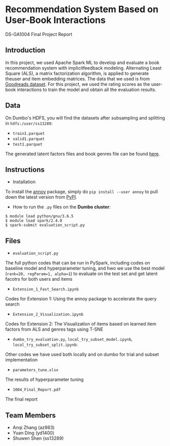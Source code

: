 # Recommendation System Based on User-Book Interactions
DS-GA1004 Final Project Report

## Introduction
In this project, we used Apache Spark ML to develop and evaluate a book recommendation system with implicitfeedback modeling. Alternating Least Square (ALS), a matrix factorization algorithm, is applied to generate theuser and item embedding matrices.  The data that we used is from [Goodreads dataset](https://sites.google.com/eng.ucsd.edu/ucsdbookgraph/home). For this project, we used the rating scores as the user-book interactions to train the model and obtain all the evaluation results.

## Data
On Dumbo's HDFS, you will find the datasets after subsampling and splitting in `hdfs:/user/ss13289`:
* `train1.parquet`
* `valid1.parquet`
* `test1.parquet`

The generated latent factors files and book genres file can be found [here](https://drive.google.com/open?id=1e547kWwQtJcHfySQrH_Glq8Rz2s-iG2Z).

## Instructions
* Installation

To install the [annoy](https://github.com/spotify/annoy) package, simply do `pip install --user annoy` to pull down the latest version from [PyPI](https://pypi.org/project/annoy/).


* How to run the `.py` files on the <b>Dumbo cluster</b>:
```
$ module load python/gnu/3.6.5
$ module load spark/2.4.0
$ spark-submit evaluation_script.py
```

## Files
* `evaluation_script.py`  

The full python codes that can be run in PySpark, including codes on baseline model and hyperparameter tuning, and hwo we use the best model (`rank=20, regParam=1, alpha=1`) to evaluate on the test set and get latent facotrs for both users and items

* `Extension_1_Fast_Search.ipynb`  

Codes for Extension 1: Using the annoy package to accelerate the query search

* `Extension_2_Visualization.ipynb` 

Codes for Extension 2: The Visualization of items based on learned item factors from ALS and genres tags using T-SNE

* `dumbo_try_evaluation.py`, `local_try_subset_model.ipynb`, `local_try_subset_split.ipynb`:  

Other codes we have used both locally and on dumbo for trial and subset implementation

* `parameters_tune.xlsx`  

The results of hyperparameter tuning

* `1004_Final_Report.pdf`

The final report




## Team Members

* Anqi Zhang (az983) 
* Yuan Ding (yd1400)
* Shuwen Shen (ss13289)
